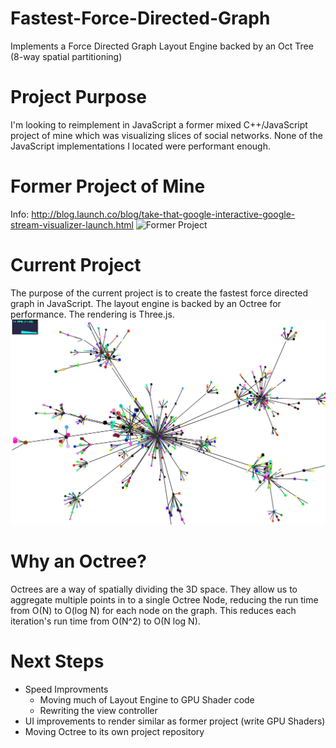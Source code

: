 Fastest-Force-Directed-Graph
============================

Implements a Force Directed Graph Layout Engine backed by an Oct Tree (8-way spatial partitioning)

Project Purpose
============================
I'm looking to reimplement in JavaScript a former mixed C++/JavaScript project of mine which was visualizing slices of social networks. None of the JavaScript implementations I located were performant enough. 

Former Project of Mine
============================
Info: http://blog.launch.co/blog/take-that-google-interactive-google-stream-visualizer-launch.html
![Former Project](https://i.ytimg.com/vi/_B-ij4Hl6Fg/maxresdefault.jpg "Former C++/JavaScript Project of Mine - StreamVisualizer")

Current Project
============================
The purpose of the current project is to create the fastest force directed graph in JavaScript. The layout engine is backed by an Octree for performance. The rendering is Three.js. 
![Screen Shot](https://github.com/justinormont/Fastest-Force-Directed-Graph/blob/master/ScreenShots/300%20Nodes%202014-07-25.png "Force Directed Graph Backed by an Octree")

Why an Octree?
============================
Octrees are a way of spatially dividing the 3D space. They allow us to aggregate multiple points in to a single Octree Node, reducing the run time from O(N) to O(log N) for each node on the graph. This reduces each iteration's run time from O(N^2) to O(N log N). 

Next Steps
============================
* Speed Improvments
  * Moving much of Layout Engine to GPU Shader code
  * Rewriting the view controller
* UI improvements to render similar as former project (write GPU Shaders)
* Moving Octree to its own project repository
